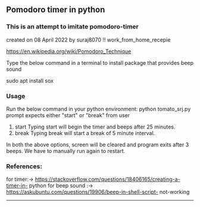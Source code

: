 ## Pomodoro timer in python
### This is an attempt to imitate pomodoro-timer
 created on 08 April 2022 by suraj8070 !!
 work_from_home_recepie

 https://en.wikipedia.org/wiki/Pomodoro_Technique 

 Type the below command in a terminal 
 to install package that provides beep sound

 sudo apt install sox

### Usage
Run the below command in your python environment:
python tomato_srj.py
prompt expects either "start" or "break" from user
1. start
Typing start will begin the timer and beeps after 25 minutes.
2. break
Typing break will start a break of 5 minute interval.

In both the above options, screen will be cleared and program exits after 3 beeps.
We have to manually run again to restart.

### References:
 for timer:-> https://stackoverflow.com/questions/18406165/creating-a-timer-in-
python 
 for beep sound :-> https://askubuntu.com/questions/19906/beep-in-shell-script-
not-working
______________________________________________


